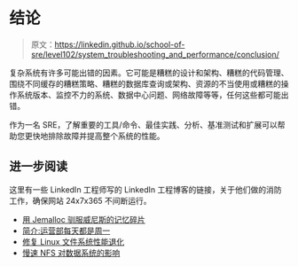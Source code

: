 # 结论

> 原文：<https://linkedin.github.io/school-of-sre/level102/system_troubleshooting_and_performance/conclusion/>

复杂系统有许多可能出错的因素。它可能是糟糕的设计和架构、糟糕的代码管理、围绕不同缓存的糟糕策略、糟糕的数据库查询或架构、资源的不当使用或糟糕的操作系统版本、监控不力的系统、数据中心问题、网络故障等等，任何这些都可能出错。

作为一名 SRE，了解重要的工具/命令、最佳实践、分析、基准测试和扩展可以帮助您更快地排除故障并提高整个系统的性能。

## 进一步阅读

这里有一些 LinkedIn 工程师写的 LinkedIn 工程博客的链接，关于他们做的消防工作，确保网站 24x7x365 不间断运行。

*   [用 Jemalloc 驯服威尼斯的记忆碎片](https://engineering.linkedin.com/blog/2021/taming-memory-fragmentation-in-venice-with-jemalloc)
*   [简介:运营部每天都是周一](https://www.linkedin.com/pulse/introduction-every-day-monday-operations-benjamin-purgason)
*   [修复 Linux 文件系统性能退化](https://engineering.linkedin.com/blog/2020/fixing-linux-filesystem-performance-regressions)
*   [慢速 NFS 对数据系统的影响](https://engineering.linkedin.com/blog/2020/the-impact-of-slow-nfs-on-data-systems)